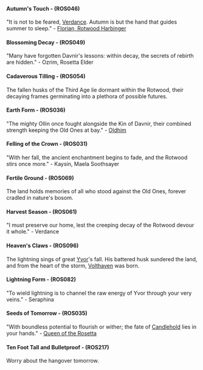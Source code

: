 #### Autumn's Touch - (ROS046)
"It is not to be feared, [Verdance](../heroes-of-rathe/verdance-about.md). Autumn is but the hand that guides summer to sleep." - [Florian, Rotwood Harbinger](../heroes-of-rathe/florian-about.md#florian-rotwood-harbinger)

#### Blossoming Decay - (ROS049)
"Many have forgotten Davnir's lessons: within decay, the secrets of rebirth are hidden." - Ozrim, Rosetta Elder

#### Cadaverous Tilling - (ROS054)
The fallen husks of the Third Age lie dormant within the Rotwood, their decaying frames germinating into a plethora of possible futures.

#### Earth Form - (ROS036)
"The mighty Ollin once fought alongside the Kin of Davnir, their combined strength keeping the Old Ones at bay." - [Oldhim](../heroes-of-rathe/oldhim-about.md)

#### Felling of the Crown - (ROS031)
"With her fall, the ancient enchantment begins to fade, and the Rotwood stirs once more." - Kaysin, Maela Soothsayer

#### Fertile Ground - (ROS069)
The land holds memories of all who stood against the Old Ones, forever cradled in nature's bosom.

#### Harvest Season - (ROS061)
"I must preserve our home, lest the creeping decay of the Rotwood devour it whole." - Verdance

#### Heaven's Claws - (ROS096)
The lightning sings of great [Yvor](../regions/rathe/aria/the-land-of-legends.md#volthaven)'s fall. His battered husk sundered the land, and from the heart of the storm, [Volthaven](../regions/rathe/aria/the-land-of-legends.md#volthaven) was born.

#### Lightning Form - (ROS082)
"To wield lightning is to channel the raw energy of Yvor through your very veins." - Seraphina

#### Seeds of Tomorrow - (ROS035)
"With boundless potential to flourish or wither; the fate of [Candlehold](../regions/rathe/aria/the-land-of-legends.md#candlehold) lies in your hands." - [Queen of the Rosetta](../regions/rathe/aria/the-land-of-legends.md)

#### Ten Foot Tall and Bulletproof - (ROS217)
Worry about the hangover tomorrow.

